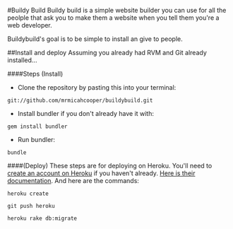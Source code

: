 #Buildy Build
Buildy build is a simple website builder you can use for all the peolple that ask you to make them a website when you tell them you're a web developer.

Buildybuild's goal is to be simple to install an give to people.

##Install and deploy
Assuming you already had RVM and Git already installed...

####Steps (Install)

- Clone the repository by pasting this into your terminal:

`git://github.com/mrmicahcooper/buildybuild.git`

- Install bundler if you don't already have it with:

`gem install bundler`

- Run bundler:

`bundle`

####(Deploy)
These steps are for deploying on Heroku. You'll need to [create an account on Heroku](https://api.heroku.com/signup) if you haven't already. [Here is their documentation](http://heroku.com). And here are the commands:

`heroku create`

`git push heroku`

`heroku rake db:migrate`


